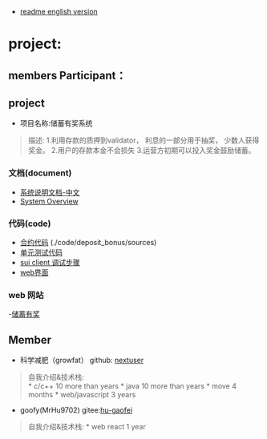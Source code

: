 * [readme english version](./readme_en.md)

# project: 

## members Participant：



## project
- 项目名称:储蓄有奖系统
> 描述: 
1.利用存款的质押到validator， 利息的一部分用于抽奖， 少数人获得奖金。
2.用户的存款本金不会损失
3.运营方初期可以投入奖金鼓励储蓄。


### 文档(document)

- [系统说明文档-中文](./deposit-bonus-show-chinese.pdf)
- [System Overview](./deposit-bonus-show-english.pdf)

### 代码(code)

- [合约代码]() (./code/deposit_bonus/sources)
- [单元测试代码](./code/deposit_bonus/tests/deposit_bonus_tests.move)
- [sui client 调试步骤 ](./code/deposit_bonus/log/client-devnet.md)
- [web界面](./demo/react-app)

### web 网站
-[储蓄有奖](https://deposit-bonus-gamma.vercel.app/)


## Member
- 科学减肥（growfat） github: [nextuser]((https://www.github.com/nextuser/deposit-bonus) )
> 自我介绍&技术栈:  
    * c/c++ 10 more than years
    * java 10 more than years
    * move 4 months
    * web/javascript 3 years
- goofy(MrHu9702) gitee:[hu-gaofei](https://gitee.com/hu-gaofei/react-sui-app)
> 自我介绍&技术栈:
    * web react  1 year
